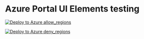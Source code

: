 # Azure Portal UI Elements testing

[![Deploy to Azure allow_regions](https://aka.ms/deploytoazurebutton)](https://portal.azure.com/#blade/Microsoft_Azure_CreateUIDef/CustomDeploymentBlade/uri/https%3A%2F%2Fraw.githubusercontent.com%2FChrisPetr0%2Fazure-policy-test%2Fmaster%2Fallow_regions%2Fazure_deploy.json/uiFormDefinitionUri/https%3A%2F%2Fraw.githubusercontent.com%2FChrisPetr0%2Fazure-policy-test%2Fmaster%2Fallow_regions%2Fcreate_ui_definition.json)



[![Deploy to Azure deny_regions](https://aka.ms/deploytoazurebutton)](https://portal.azure.com/#blade/Microsoft_Azure_CreateUIDef/CustomDeploymentBlade/uri/https%3A%2F%2Fraw.githubusercontent.com%2FChrisPetr0%2Fazure-policy-test%2Fmaster%2Fdeny_regions%2Fazure_deploy.json/uiFormDefinitionUri/https%3A%2F%2Fraw.githubusercontent.com%2FChrisPetr0%2Fazure-policy-test%2Fmaster%2Fdeny_regions%2Fcreate_ui_definition.json)
